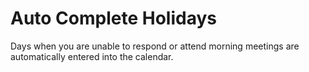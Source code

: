 # Auto Complete Holidays
Days when you are unable to respond or attend morning meetings are automatically entered into the calendar.